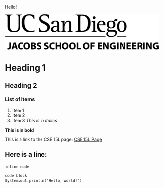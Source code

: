 Hello!

![Image](logo.png)

# Heading 1
## Heading 2
### List of items
1. Item 1
2. Item 2
3. Item 3
*This is in italics*

**This is in bold**

This is a link to the CSE 15L page: [CSE 15L Page](https://ucsd-cse15l-w22.github.io/)

Here is a line:
---

`inline code`

```
code block
System.out.println("Hello, world!")
```
